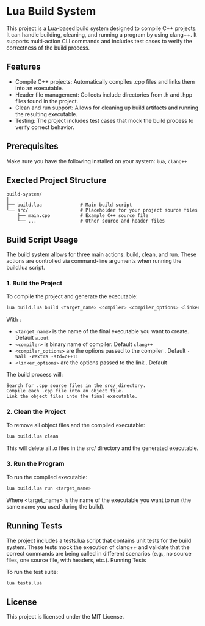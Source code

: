 # Lua Build System

This project is a Lua-based build system designed to compile C++ projects. It can handle building, cleaning, and running a program by using clang++. It supports multi-action CLI commands and includes test cases to verify the correctness of the build process.

## Features

 - Compile C++ projects: Automatically compiles .cpp files and links them into an executable.
 - Header file management: Collects include directories from .h and .hpp files found in the project.
 - Clean and run support: Allows for cleaning up build artifacts and running the resulting executable.
 - Testing: The project includes test cases that mock the build process to verify correct behavior.

## Prerequisites

Make sure you have the following installed on your system: `lua`, `clang++`


## Exected Project Structure

```
build-system/
│
├── build.lua              # Main build script
└── src/                   # Placeholder for your project source files
    ├── main.cpp           # Example C++ source file
    └── ...                # Other source and header files
```

## Build Script Usage

The build system allows for three main actions: build, clean, and run. These actions are controlled via command-line arguments when running the build.lua script.

### 1. Build the Project

To compile the project and generate the executable:

```bash
lua build.lua build <target_name> <compiler> <compiler_options> <linker_options>
```

With :
 - `<target_name>` is the name of the final executable you want to create. Default `a.out`
 - `<compiler>` is binary name of compiler. Default `clang++`
 - `<compiler_options>` are the options passed to the compiler . Default `-Wall -Wextra -std=c++11`
 - `<linker_options>` are the options passed to the link . Default ` `

The build process will:

    Search for .cpp source files in the src/ directory.
    Compile each .cpp file into an object file.
    Link the object files into the final executable.


### 2. Clean the Project

To remove all object files and the compiled executable:

```bash
lua build.lua clean
```

This will delete all .o files in the src/ directory and the generated executable.

### 3. Run the Program

To run the compiled executable:

```bash
lua build.lua run <target_name>
```

Where <target_name> is the name of the executable you want to run (the same name you used during the build).

## Running Tests

The project includes a tests.lua script that contains unit tests for the build system. These tests mock the execution of clang++ and validate that the correct commands are being called in different scenarios (e.g., no source files, one source file, with headers, etc.).
Running Tests

To run the test suite:

```bash
lua tests.lua
```

## License

This project is licensed under the MIT License.
